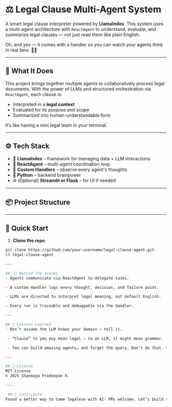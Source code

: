 # ⚖️ Legal Clause Multi-Agent System

A smart legal clause interpreter powered by **LlamaIndex**. This system uses a multi-agent architecture with `ReactAgent` to understand, evaluate, and summarize legal clauses — not just read them like plain English.

Oh, and yes — it comes with a handler so you can watch your agents think in real time. 🕵️‍♂️

---

## 🧠 What It Does

This project brings together multiple agents to collaboratively process legal documents. With the power of LLMs and structured orchestration via `ReactAgent`, each clause is:

- Interpreted in a **legal context**
- Evaluated for its purpose and scope
- Summarized into human-understandable form

It’s like having a mini legal team in your terminal.

---

## ⚙️ Tech Stack

- 🧩 **LlamaIndex** – framework for managing data + LLM interactions  
- 🔁 **ReactAgent** – multi-agent coordination loop  
- 🧪 **Custom Handlers** – observe every agent's thoughts  
- 🐍 **Python** – backend brainpower  
- 🌐 (Optional) **Streamlit or Flask** – for UI if needed

---

## 📦 Project Structure



---

## 🚀 Quick Start

1. **Clone the repo**

```bash
git clone https://github.com/your-username/legal-clause-agent.git
cd legal-clause-agent

---

##  🧪 Behind the Scenes
- Agents communicate via ReactAgent to delegate tasks.

- A custom Handler logs every thought, decision, and failure point.

- LLMs are directed to interpret legal meaning, not default English.

- Every run is traceable and debuggable via the handler.

---

## 🧠 Lessons Learned
- Don’t assume the LLM knows your domain — tell it.

 - “Clause” to you may mean legal — to an LLM, it might mean grammar.

 - You can build amazing agents… and forget the query. Don’t do that. 😉

---

## 📃 License
MIT License
© 2025 Shanmuga Pradeepan R.

---

 ## 🙌 Contribute
Found a better way to tame legalese with AI? PRs welcome. Let’s build smarter agents together.

